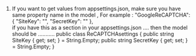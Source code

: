 1. If you want to get values from appsettings.json, make sure you have same property name in the model ,
   For example :
   "GoogleReCAPTCHA": {
   "SiteKey": "",
   "SecretKey": ""
   },\
   if you have this as a section in your appsettings.json ....
   then the model should be ...........
   public class ReCAPTCHAsettings
   {
   public string SiteKey { get; set; } = String.Empty;
   public string SecretKey { get; set; } = String.Empty;
   }
